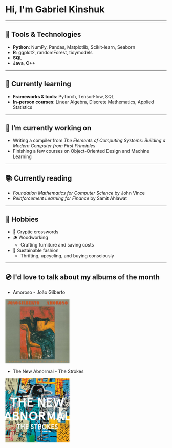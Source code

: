 # Hi, I'm Gabriel Kinshuk
___
## 🔧 Tools & Technologies
- **Python**: NumPy, Pandas, Matplotlib, Scikit-learn, Seaborn
- **R**: ggplot2, randomForest, tidymodels
- **SQL**
- **Java**, **C++**
___
## 🧠 Currently learning
* **Frameworks & tools**: PyTorch, TensorFlow, SQL  
* **In-person courses**: Linear Algebra, Discrete Mathematics, Applied Statistics

___
## 🚧 I’m currently working on  
* Writing a compiler from *The Elements of Computing Systems: Building a Modern Computer from First Principles*
* Finishing a few courses on Object-Oriented Design and Machine Learning
___
## 📚 Currently reading
* *Foundation Mathematics for Computer Science* by John Vince  
* *Reinforcement Learning for Finance* by Samit Ahlawat
___
## 🌱 Hobbies
* 🧩 Cryptic crosswords  
* 🪵 Woodworking
  * Crafting furniture and saving costs
* 🧵 Sustainable fashion
  * Thrifting, upcycling, and buying consciously
___
<!-- ## 📜 Check out my recent thoughts:
* [Blog post 1](#)
* [Blog post 2](#)

___ -->
## 💿 I'd love to talk about my albums of the month
* Amoroso - João Gilberto
<img src="assets/João_Gilberto_–_Amoroso.png" alt="Amoroso" width="200" height="200">

* The New Abnormal - The Strokes
<img src="assets/TheNewAbnormal_TheStrokes.jpg" alt="The New Abnormal" width="200" height="200">
